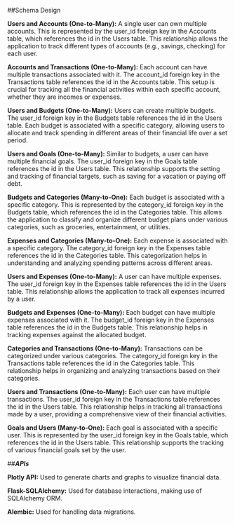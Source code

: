 ##Schema Design

**Users and Accounts (One-to-Many):**
A single user can own multiple accounts. This is represented by the user_id foreign key in the Accounts table, which references the id in the Users table. This relationship allows the application to track different types of accounts (e.g., savings, checking) for each user.

**Accounts and Transactions (One-to-Many):**
Each account can have multiple transactions associated with it. The account_id foreign key in the Transactions table references the id in the Accounts table. This setup is crucial for tracking all the financial activities within each specific account, whether they are incomes or expenses.

**Users and Budgets (One-to-Many):**
Users can create multiple budgets. The user_id foreign key in the Budgets table references the id in the Users table. Each budget is associated with a specific category, allowing users to allocate and track spending in different areas of their financial life over a set period.

**Users and Goals (One-to-Many):**
Similar to budgets, a user can have multiple financial goals. The user_id foreign key in the Goals table references the id in the Users table. This relationship supports the setting and tracking of financial targets, such as saving for a vacation or paying off debt.

**Budgets and Categories (Many-to-One):**
Each budget is associated with a specific category. This is represented by the category_id foreign key in the Budgets table, which references the id in the Categories table. This allows the application to classify and organize different budget plans under various categories, such as groceries, entertainment, or utilities.

**Expenses and Categories (Many-to-One):**
Each expense is associated with a specific category. The category_id foreign key in the Expenses table references the id in the Categories table. This categorization helps in understanding and analyzing spending patterns across different areas.

**Users and Expenses (One-to-Many):**
A user can have multiple expenses. The user_id foreign key in the Expenses table references the id in the Users table. This relationship allows the application to track all expenses incurred by a user.

**Budgets and Expenses (One-to-Many):**
Each budget can have multiple expenses associated with it. The budget_id foreign key in the Expenses table references the id in the Budgets table. This relationship helps in tracking expenses against the allocated budget.

**Categories and Transactions (One-to-Many):**
Transactions can be categorized under various categories. The category_id foreign key in the Transactions table references the id in the Categories table. This relationship helps in organizing and analyzing transactions based on their categories.

**Users and Transactions (One-to-Many):**
Each user can have multiple transactions. The user_id foreign key in the Transactions table references the id in the Users table. This relationship helps in tracking all transactions made by a user, providing a comprehensive view of their financial activities.

**Goals and Users (Many-to-One):**
Each goal is associated with a specific user. This is represented by the user_id foreign key in the Goals table, which references the id in the Users table. This relationship supports the tracking of various financial goals set by the user.


##***APIs***

**Plotly API:** Used to generate charts and graphs to visualize financial data.

**Flask-SQLAlchemy:** Used for database interactions, making use of SQLAlchemy ORM.

**Alembic:** Used for handling data migrations.
